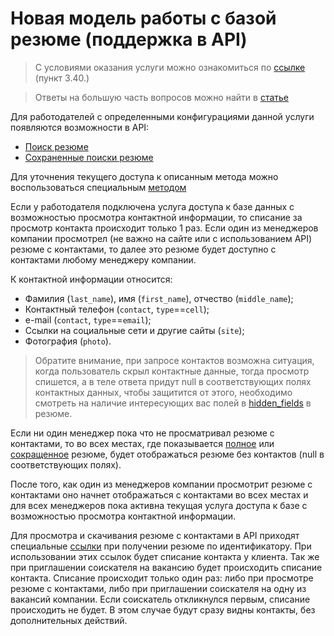 # Новая модель работы с базой резюме (поддержка в API)

> С условиями оказания услуги можно ознакомиться по [ссылке](https://hh.ru/conditions) (пункт 3.40.)

> Ответы на большую часть вопросов можно найти в [статье](https://hh.ru/article/27029)

Для работодателей с определенными конфигурациями данной услуги появляются возможности в API:

* [Поиск резюме](docs/resumes_search.md)
* [Cохраненные поиски резюме](docs/resumes_saved_searches.md)

Для уточнения текущего доступа к описанным метода можно воспользоваться специальным [методом](docs/payable/employer_methods.md)

Если у работодателя подключена услуга доступа к базе данных с возможностью просмотра контактной информации, то списание за просмотр контакта происходит только 1 раз.
Если один из менеджеров компании просмотрел (не важно на сайте или с использованием API) резюме с контактами, то далее это резюме 
будет доступно с контактами любому менеджеру компании.

<a name="contact-data"></a>
К контактной информации относится:
* Фамилия (`last_name`), имя (`first_name`), отчество (`middle_name`);
* Контактный телефон (`contact`, `type`==`cell`);
* e-mail (`contact`, `type`==`email`);
* Ссылки на социальные сети и другие сайты (`site`);
* Фотография (`photo`).

> Обратите внимание, при запросе контактов возможна ситуация, когда пользователь скрыл контактные данные, тогда просмотр спишется, а в теле ответа придут null в соответствующих полях контактных данных, чтобы защитится от этого, необходимо смотреть на наличие интересующих вас полей в [hidden_fields](/docs/resumes.md#hidden-fields) в резюме.

Если ни один менеджер пока что не просматривал резюме с контактами, то во всех местах, где показывается [полное](/docs/resumes.md#items) 
или [сокращенное](/docs/resumes.md#resume-short) резюме, будет отображаться резюме без контактов (null в соответствующих полях).

После того, как один из менеджеров компании просмотрит резюме с контактами оно начнет отображаться с контактами во всех местах и для всех 
менеджеров пока активна текущая услуга доступа к базе с возможностью просмотра контактной информации.

Для просмотра и скачивания резюме с контактами в API приходят специальные [ссылки](/docs/resumes.md#actions-object) при получении резюме по идентификатору.
При использовании этих ссылок будет списание контакта у клиента. Так же при приглашении соискателя на вакансию будет происходить списание контакта. 
Списание происходит только один раз: либо при просмотре резюме с контактами, либо при приглашении соискателя на одну из вакансий компании.
Если соискатель откликнулся первым, списание происходить не будет. В этом случае будут сразу видны контакты, без дополнительных действий.
